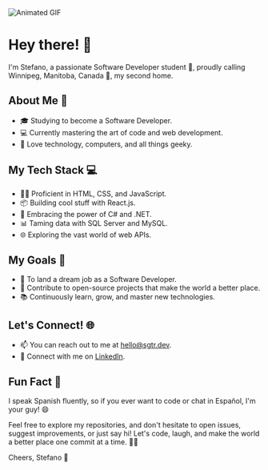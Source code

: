 <img src="https://media2.giphy.com/media/JmV3SWDj9N6fVTzgJw/giphy.gif" alt="Animated GIF">

# Hey there! 👋

I'm Stefano, a passionate Software Developer student 🚀, proudly calling Winnipeg, Manitoba, Canada 🍁, my second home.

## About Me 🚀

- 🎓 Studying to become a Software Developer.
- 💻 Currently mastering the art of code and web development.
- 🌟 Love technology, computers, and all things geeky.

## My Tech Stack 💻

- 👨‍💻 Proficient in HTML, CSS, and JavaScript.
- 📦 Building cool stuff with React.js.
- 🤖 Embracing the power of C# and .NET.
- 📊 Taming data with SQL Server and MySQL.
- 🌐 Exploring the vast world of web APIs.

## My Goals 🎯

- 🌟 To land a dream job as a Software Developer.
- 🚀 Contribute to open-source projects that make the world a better place.
- 📚 Continuously learn, grow, and master new technologies.

## Let's Connect! 🌐

- 📫 You can reach out to me at [hello@sgtr.dev](mailto:hello@sgtr.dev).
- 📱 Connect with me on [LinkedIn](https://www.linkedin.com/in/stefanoturcarelli).

## Fun Fact 🎉

I speak Spanish fluently, so if you ever want to code or chat in Español, I'm your guy! 😄

Feel free to explore my repositories, and don't hesitate to open issues, suggest improvements, or just say hi! Let's code, laugh, and make the world a better place one commit at a time. 🚀✨

Cheers,
Stefano 🍻
